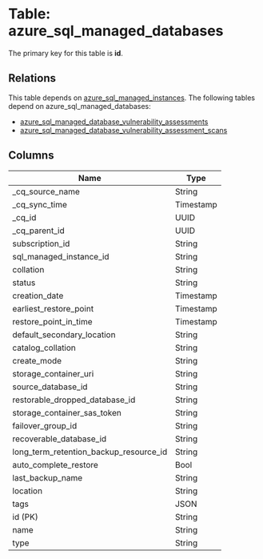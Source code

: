 # Table: azure_sql_managed_databases



The primary key for this table is **id**.

## Relations
This table depends on [azure_sql_managed_instances](azure_sql_managed_instances.md).
The following tables depend on azure_sql_managed_databases:
  - [azure_sql_managed_database_vulnerability_assessments](azure_sql_managed_database_vulnerability_assessments.md)
  - [azure_sql_managed_database_vulnerability_assessment_scans](azure_sql_managed_database_vulnerability_assessment_scans.md)

## Columns
| Name          | Type          |
| ------------- | ------------- |
|_cq_source_name|String|
|_cq_sync_time|Timestamp|
|_cq_id|UUID|
|_cq_parent_id|UUID|
|subscription_id|String|
|sql_managed_instance_id|String|
|collation|String|
|status|String|
|creation_date|Timestamp|
|earliest_restore_point|Timestamp|
|restore_point_in_time|Timestamp|
|default_secondary_location|String|
|catalog_collation|String|
|create_mode|String|
|storage_container_uri|String|
|source_database_id|String|
|restorable_dropped_database_id|String|
|storage_container_sas_token|String|
|failover_group_id|String|
|recoverable_database_id|String|
|long_term_retention_backup_resource_id|String|
|auto_complete_restore|Bool|
|last_backup_name|String|
|location|String|
|tags|JSON|
|id (PK)|String|
|name|String|
|type|String|